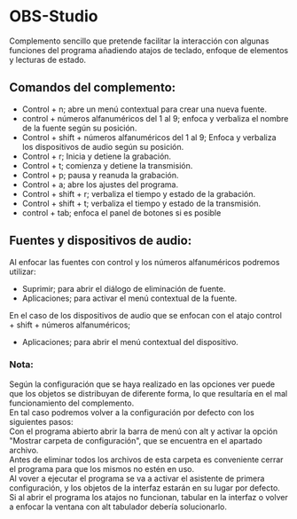 # OBS-Studio

Complemento sencillo que pretende facilitar la interacción con algunas funciones del programa añadiendo atajos de teclado, enfoque de elementos y lecturas de estado.

## Comandos del complemento:

* Control + n; abre un menú contextual para crear una nueva fuente.
* control + números alfanuméricos del 1 al 9; enfoca y verbaliza el nombre de la fuente según su posición.
* Control + shift + números alfanuméricos del 1 al 9; Enfoca y verbaliza los dispositivos de audio según su posición.
* Control + r; Inicia y detiene la grabación.
* Control + t; comienza y detiene la transmisión.
* Control + p; pausa y reanuda la grabación.
* Control + a; abre los ajustes del programa.
* Control + shift + r; verbaliza el tiempo y estado de la grabación.
* Control + shift + t; verbaliza el tiempo y estado de la transmisión.
* control + tab; enfoca el panel de botones si es posible

## Fuentes y dispositivos de audio:
Al enfocar las fuentes con control y los números alfanuméricos podremos utilizar:  

* Suprimir; para abrir el diálogo de eliminación de fuente.  
* Aplicaciones; para activar el menú contextual de la fuente.

En el caso de los dispositivos de audio que se enfocan con el atajo control + shift + números alfanuméricos;  

* Aplicaciones; para abrir el menú contextual del dispositivo.

### Nota:
Según la configuración que se haya realizado en las opciones ver puede que los objetos se distribuyan de diferente forma, lo que resultaría en el mal funcionamiento del complemento.  
En tal caso podremos volver a la configuración por defecto con los siguientes pasos:  
 Con el programa abierto abrir la barra de menú con alt y activar la opción "Mostrar carpeta de configuración", que se encuentra  en el apartado archivo.  
 Antes de eliminar todos los archivos de esta carpeta es conveniente cerrar el programa para que los mismos no estén en uso.  
 Al vover a ejecutar el programa se va a activar el asistente de primera configuración, y los objetos de la interfaz estarán en su lugar por defecto.  
Si al abrir el programa los atajos no funcionan, tabular en la interfaz o volver a enfocar la ventana con alt tabulador debería solucionarlo.
